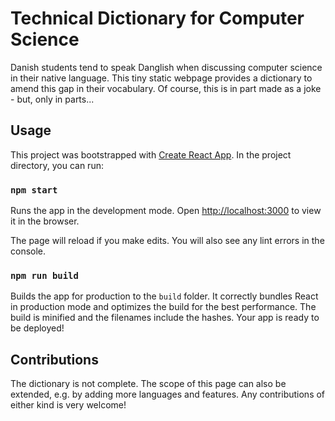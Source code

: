 # Technical Dictionary for Computer Science

Danish students tend to speak  Danglish when discussing computer science in their native language. This tiny static webpage provides a dictionary to amend this gap in their vocabulary. Of course, this is in part made as a joke - but, only in parts...

## Usage

This project was bootstrapped with [Create React App](https://github.com/facebook/create-react-app).
In the project directory, you can run:

### `npm start`

Runs the app in the development mode. Open [http://localhost:3000](http://localhost:3000) to view it in the browser.

The page will reload if you make edits. You will also see any lint errors in the console.

### `npm run build`

Builds the app for production to the `build` folder. It correctly bundles React in production mode and optimizes the build for the best performance. The build is minified and the filenames include the hashes. Your app is ready to be deployed!

## Contributions

The dictionary is not complete. The scope of this page can also be extended, e.g. by adding more languages and features. Any contributions of either kind is very welcome!
